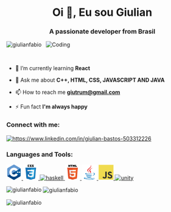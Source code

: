 <h1 align="center">Oi 👋, Eu sou Giulian</h1>
<h3 align="center">A passionate developer from Brasil</h3>
<img align="right" alt="Coding" width="400" src="https://media.tenor.com/YNqsJbmb_yMAAAAd/coding.gif">



<p align="left"> <img src="https://komarev.com/ghpvc/?username=GiulianFabio73413&label=Profile%20views&color=0e75b6&style=flat" alt="giulianfabio" /> </p>

<p align="left"> <a href="https://twitter.com/" target="blank"><img src="https://img.shields.io/twitter/follow/?logo=twitter&style=for-the-badge" alt="" /></a> </p>

- 🌱 I’m currently learning **React**

- 💬 Ask me about **C++, HTML, CSS, JAVASCRIPT AND JAVA**

- 📫 How to reach me **giutrum@gmail.com**

- ⚡ Fun fact **I'm always happy**

<h3 align="left">Connect with me:</h3>
<p align="left">
<a href="https://linkedin.com/in/https://www.linkedin.com/in/giulian-bastos-503312226" target="blank"><img align="center" src="https://raw.githubusercontent.com/rahuldkjain/github-profile-readme-generator/master/src/images/icons/Social/linked-in-alt.svg" alt="https://www.linkedin.com/in/giulian-bastos-503312226" height="30" width="40" /></a>
</p>

<h3 align="left">Languages and Tools:</h3>
<p align="left"> <a href="https://www.w3schools.com/cpp/" target="_blank" rel="noreferrer"> <img src="https://raw.githubusercontent.com/devicons/devicon/master/icons/cplusplus/cplusplus-original.svg" alt="cplusplus" width="40" height="40"/> </a> <a href="https://www.w3schools.com/css/" target="_blank" rel="noreferrer"> <img src="https://raw.githubusercontent.com/devicons/devicon/master/icons/css3/css3-original-wordmark.svg" alt="css3" width="40" height="40"/> </a> <a href="https://www.haskell.org/" target="_blank" rel="noreferrer"> <img src="https://upload.wikimedia.org/wikipedia/commons/1/1c/Haskell-Logo.svg" alt="haskell" width="40" height="40"/> </a> <a href="https://www.w3.org/html/" target="_blank" rel="noreferrer"> <img src="https://raw.githubusercontent.com/devicons/devicon/master/icons/html5/html5-original-wordmark.svg" alt="html5" width="40" height="40"/> </a> <a href="https://www.java.com" target="_blank" rel="noreferrer"> <img src="https://raw.githubusercontent.com/devicons/devicon/master/icons/java/java-original.svg" alt="java" width="40" height="40"/> </a> <a href="https://developer.mozilla.org/en-US/docs/Web/JavaScript" target="_blank" rel="noreferrer"> <img src="https://raw.githubusercontent.com/devicons/devicon/master/icons/javascript/javascript-original.svg" alt="javascript" width="40" height="40"/> </a> <a href="https://unity.com/" target="_blank" rel="noreferrer"> <img src="https://www.vectorlogo.zone/logos/unity3d/unity3d-icon.svg" alt="unity" width="40" height="40"/> </a> </p>

<p><img align="left" src="https://github-readme-stats.vercel.app/api/top-langs?username=GiulianFabio7341&show_icons=true&locale=en&layout=compact" alt="giulianfabio" /></p>

<p>&nbsp;<img align="center" src="https://github-readme-stats.vercel.app/api?username=GiulianFabio7341&show_icons=true&locale=en" alt="giulianfabio" /></p>

<p><img align="center" src="https://github-readme-streak-stats.herokuapp.com/?user=GiulianFabio7341&" alt="giulianfabio" /></p>
